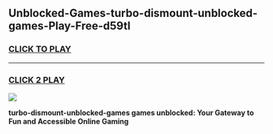 
## Unblocked-Games-turbo-dismount-unblocked-games-Play-Free-d59tl
<h3>
<a href="https://premium76.site?title=turbo-dismount-unblocked-games&ref=18A">CLICK TO PLAY</a></h3>
<hr>

<h3>
<a href="https://premium76.site?title=turbo-dismount-unblocked-games&ref=18A">CLICK 2 PLAY</a>
  
</h3>

<a href="https://premium76.site?title=turbo-dismount-unblocked-games&ref=18A"><img src="https://clearcache.store/games.png"></a>


**turbo-dismount-unblocked-games games unblocked: Your Gateway to Fun and Accessible Online Gaming**
